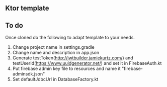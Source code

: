 ## Ktor template

## To do
Once cloned do the following to adapt template to your needs.

1. Change project name in settings.gradle
2. Change name and description in app.json
3. Generate testToken(http://jwtbuilder.jamiekurtz.com/) and testUserId(https://www.uuidgenerator.net/) and set it in FirebaseAuth.kt
4. Put firebase admin key file to resources and name it "firebase-adminsdk.json"
5. Set defaultJdbcUrl in DatabaseFactory.kt
